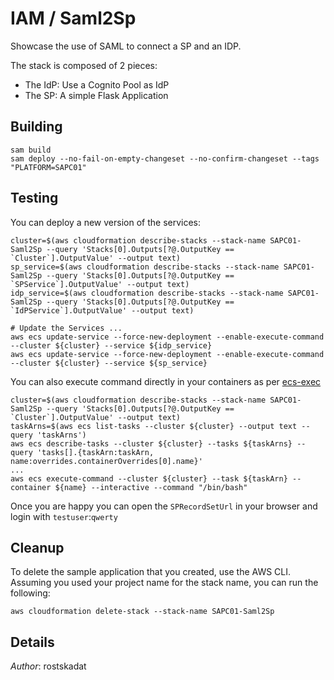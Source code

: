 # IAM / Saml2Sp

Showcase the use of SAML to connect a SP and an IDP.

The stack is composed of 2 pieces:

* The IdP: Use a Cognito Pool as IdP
* The SP: A simple Flask Application

## Building

```shell
sam build 
sam deploy --no-fail-on-empty-changeset --no-confirm-changeset --tags "PLATFORM=SAPC01" 
``` 

## Testing

You can deploy a new version of the services:

```shell
cluster=$(aws cloudformation describe-stacks --stack-name SAPC01-Saml2Sp --query 'Stacks[0].Outputs[?@.OutputKey == `Cluster`].OutputValue' --output text)
sp_service=$(aws cloudformation describe-stacks --stack-name SAPC01-Saml2Sp --query 'Stacks[0].Outputs[?@.OutputKey == `SPService`].OutputValue' --output text)
idp_service=$(aws cloudformation describe-stacks --stack-name SAPC01-Saml2Sp --query 'Stacks[0].Outputs[?@.OutputKey == `IdPService`].OutputValue' --output text)

# Update the Services ...
aws ecs update-service --force-new-deployment --enable-execute-command --cluster ${cluster} --service ${idp_service}
aws ecs update-service --force-new-deployment --enable-execute-command --cluster ${cluster} --service ${sp_service}
```

You can also execute command directly in your containers as per [ecs-exec](https://docs.aws.amazon.com/AmazonECS/latest/developerguide/ecs-exec.html#ecs-exec-enabling-and-using)

```shell
cluster=$(aws cloudformation describe-stacks --stack-name SAPC01-Saml2Sp --query 'Stacks[0].Outputs[?@.OutputKey == `Cluster`].OutputValue' --output text)
taskArns=$(aws ecs list-tasks --cluster ${cluster} --output text --query 'taskArns')
aws ecs describe-tasks --cluster ${cluster} --tasks ${taskArns} --query 'tasks[].{taskArn:taskArn, name:overrides.containerOverrides[0].name}'
...
aws ecs execute-command --cluster ${cluster} --task ${taskArn} --container ${name} --interactive --command "/bin/bash"
```

Once you are happy you can open the `SPRecordSetUrl` in your browser and login with `testuser`:`qwerty`



## Cleanup

To delete the sample application that you created, use the AWS CLI. Assuming you used your project name for the stack name, you can run the following:

```shell
aws cloudformation delete-stack --stack-name SAPC01-Saml2Sp
```

## Details

*Author*: rostskadat
